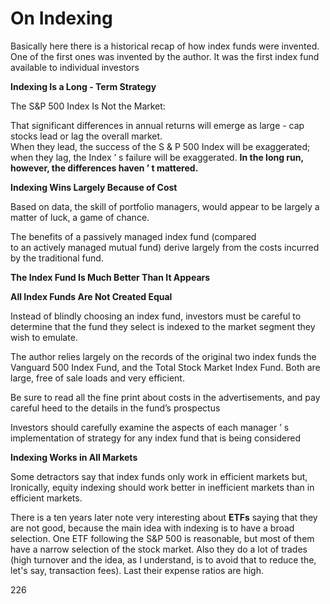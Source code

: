 # On Indexing

Basically here there is a historical recap of how index funds were invented. One of the first ones was invented by the author. It was the first index fund available to individual investors

**Indexing Is a Long - Term Strategy**

The S\&P 500 Index Is Not the Market:

That significant differences in annual returns will emerge as large - cap stocks lead or lag the overall market.\
When they lead, the success of the S & P 500 Index will be exaggerated; when they lag, the Index ’ s failure will be exaggerated. **In the long run, however, the differences haven ’ t mattered.**

**Indexing Wins Largely Because of Cost**

Based on data, the skill of portfolio managers, would appear to be largely a matter of luck, a game of chance.

The benefits of a passively managed index fund (compared\
to an actively managed mutual fund) derive largely from the costs incurred by the traditional fund.

**The Index Fund Is Much Better Than It Appears**

**All Index Funds Are Not Created Equal**

Instead of blindly choosing an index fund, investors must be careful to determine that the fund they select is indexed to the market segment they wish to emulate.

The author relies largely on the records of the original two index funds the Vanguard 500 Index Fund, and the Total Stock Market Index Fund. Both are large, free of sale loads and very efficient.

Be sure to read all the fine print about costs in the advertisements, and pay careful heed to the details in the fund’s prospectus

Investors should carefully examine the aspects of each manager ’ s implementation of strategy for any index fund that is being considered

**Indexing Works in All Markets**

Some detractors say that index funds only work in efficient markets but, Ironically, equity indexing should work better in inefficient markets than in efficient markets.

There is a ten years later note very interesting about **ETFs** saying that they are not good, because the main idea with indexing is to have a broad selection. One ETF following the S\&P 500 is reasonable, but most of them have a narrow selection of the stock market. Also they do a lot of trades (high turnover and the idea, as I understand, is to avoid that to reduce the, let's say, transaction fees). Last their expense ratios are high.

226



